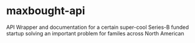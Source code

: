 # maxbought-api
API Wrapper and documentation for a certain super-cool Series-B funded startup solving an important problem for familes across North American
